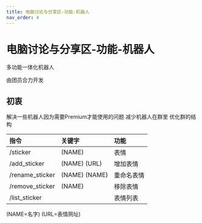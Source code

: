 ```yaml
---
title: 电脑讨论与分享区-功能-机器人
nav_order: 4
---
```


# 电脑讨论与分享区-功能-机器人
多功能一体化机器人

由团员合力开发

## 初衷
解决一些机器人因为需要Premium才能使用的问题
减少机器人在群里
优化群的结构

|指令           |关键字            |功能 |
|:------------- |:------------------|:---------|
|/sticker       |(NAME)             |表情       |
|/add_sticker   |(NAME) (URL)       |增加表情   |
|/rename_sticker|(NAME) (NAME)      |重命名表情 |
|/remove_sticker|(NAME)             |移除表情   |
|/list_sticker  |                   |表情列表   |

(NAME=名字) (URL=表情网址)  
